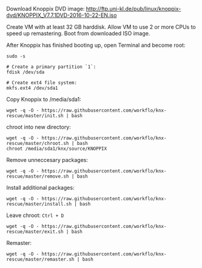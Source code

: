 Download Knoppix DVD image: http://ftp.uni-kl.de/pub/linux/knoppix-dvd/KNOPPIX_V7.7.1DVD-2016-10-22-EN.iso

Create VM with at least 32 GB harddisk. Allow VM to use 2 or more CPUs to speed up remastering.
Boot from downloaded ISO image.

After Knoppix has finished booting up, open Terminal and become root:
```
sudo -s

# Create a primary partition `1`:
fdisk /dev/sda

# Create ext4 file system:
mkfs.ext4 /dev/sda1
```

Copy Knoppix to /media/sda1:
```
wget -q -O - https://raw.githubusercontent.com/workflo/knx-rescue/master/init.sh | bash
```

chroot into new directory:
```
wget -q -O - https://raw.githubusercontent.com/workflo/knx-rescue/master/chroot.sh | bash
chroot /media/sda1/knx/source/KNOPPIX
```

Remove unneccesary packages:
```
wget -q -O - https://raw.githubusercontent.com/workflo/knx-rescue/master/remove.sh | bash
```

Install additional packages:
```
wget -q -O - https://raw.githubusercontent.com/workflo/knx-rescue/master/install.sh | bash
```

Leave chroot: `Ctrl + D`
```
wget -q -O - https://raw.githubusercontent.com/workflo/knx-rescue/master/exit.sh | bash
```

Remaster:
```
wget -q -O - https://raw.githubusercontent.com/workflo/knx-rescue/master/remaster.sh | bash
```
